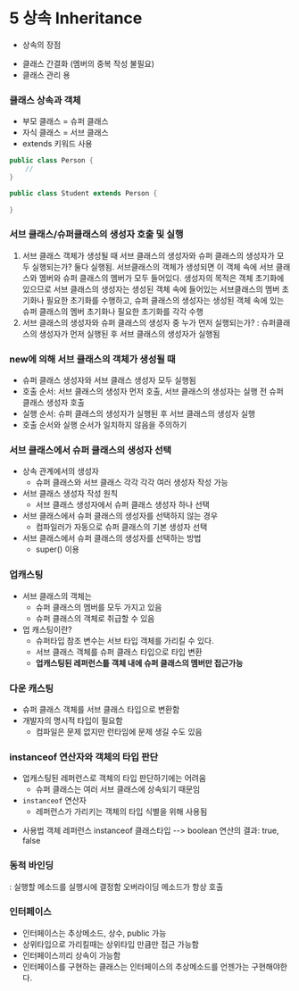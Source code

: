 # 5 상속 Inheritance

* 상속의 장점
- 클래스 간결화 (멤버의 중복 작성 불필요)
- 클래스 관리 용

### 클래스 상속과 객체
- 부모 클래스 = 슈퍼 클래스
- 자식 클래스 = 서브 클래스
- extends 키워드 사용

```java
public class Person {
    //
}

public class Student extends Person {
    
}
```
### 서브 클래스/슈퍼클래스의 생성자 호출 및 실행
1) 서브 클래스 객체가 생성될 때 서브 클래스의 생성자와 슈퍼 클래스의 생성자가 모두 실행되는가?
   둘다 실행됨. 서브클래스의 객체가 생성되면 이 객체 속에 서브 클래스와 멤버와 슈퍼 클래스의 멤버가 모두 들어있다. 
   생성자의 목적은 객체 초기화에 있으므로 서브 클래스의 생성자는 생성된 객체 속에 들어있는 서브클래스의 멤버 초기화나 필요한 초기화를 수행하고,
    슈퍼 클래스의 생성자는 생성된 객체 속에 있는 슈퍼 클래스의 멤버 초기화나 필요한 초기화를 각각 수행
2) 서브 클래스의 생성자와 슈퍼 클래스의 생성자 중 누가 먼저 실행되는가?
   : 슈퍼클래스의 생성자가 먼저 실행된 후 서브 클래스의 생성자가 실행됨

### new에 의해 서브 클래스의 객체가 생성될 때
- 슈퍼 클래스 생성자와 서브 클래스 생성자 모두 실행됨
- 호출 순서: 서브 클래스의 생성자 먼저 호출, 서브 클래스의 생성자는 실행 전 슈퍼 클래스 생성자 호출
- 실행 순서: 슈퍼 클래스의 생성자가 실행된 후 서브 클래스의 생성자 실행
- 호출 순서와 실행 순서가 일치하지 않음을 주의하기

### 서브 클래스에서 슈퍼 클래스의 생성자 선택
- 상속 관계에서의 생성자
  - 슈퍼 클래스와 서브 클래스 각각 각각 여러 생성자 작성 가능
- 서브 클래스 생성자 작성 원칙
  - 서브 클래스 생성자에서 슈퍼 클래스 생성자 하나 선택
- 서브 클래스에서 슈퍼 클래스의 생성자를 선택하지 않는 경우
  - 컴파일러가 자동으로 슈퍼 클래스의 기본 생성자 선택
- 서브 클래스에서 슈퍼 클래스의 생성자를 선택하는 방법
  - super() 이용

### 업캐스팅
- 서브 클래스의 객체는
  - 슈퍼 클래스의 멤버를 모두 가지고 있음
  - 슈퍼 클래스의 객체로 취급할 수 있음
- 업 캐스팅이란?
  - 슈퍼타입 참조 변수는 서브 타입 객체를 가리킬 수 있다.
  - 서브 클래스 객체를 슈퍼 클래스 타입으로 타입 변환
  - **업캐스팅된 레퍼런스틑 객체 내에 슈퍼 클래스의 멤버만 접근가능**

### 다운 캐스팅
- 슈퍼 클래스 객체를 서브 클래스 타입으로 변환함
- 개발자의 명시적 타입이 필요함
  - 컴파일은 문제 없지만 런타임에 문제 생길 수도 있음

### instanceof 연산자와 객체의 타입 판단
- 업캐스팅된 레퍼런스로 객체의 타입 판단하기에는 어려움
  - 슈퍼 클래스는 여러 서브 클래스에 상속되기 때문임
- `instanceof` 연산자
  - 레퍼런스가 가리키는 객체의 타입 식별을 위해 사용됨

* 사용법
  객체 레퍼런스 instanceof 클래스타입 --> boolean
  연산의 결과: true, false

### 동적 바인딩
: 실행할 메소드를 실행시에 결정함
오버라이딩 메소드가 항상 호출

### 인터페이스
- 인터페이스는 추상메소드, 상수, public 가능
- 상위타입으로 가리킬때는 상위타입 만큼만 접근 가능함
- 인터페이스끼리 상속이 가능함
- 인터페이스를 구현하는 클래스는 인터페이스의 추상메소드를 언젠가는 구현해야한다.
